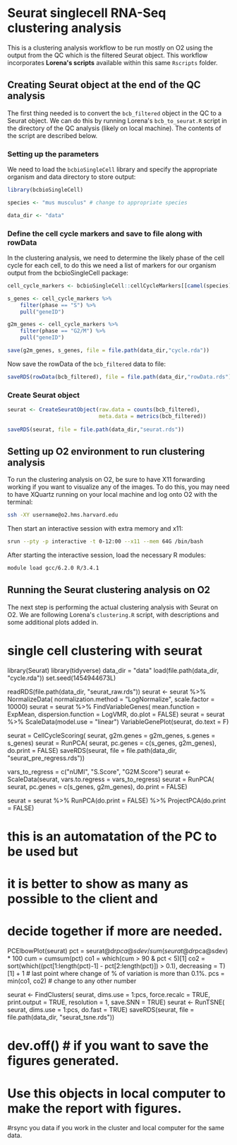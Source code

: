 # Seurat singlecell RNA-Seq clustering analysis

This is a clustering analysis workflow to be run mostly on O2 using the output from the QC which is the filtered Seurat object. This workflow incorporates **Lorena's scripts** available within this same `Rscripts` folder. 

## Creating Seurat object at the end of the QC analysis

The first thing needed is to convert the `bcb_filtered` object in the QC to a Seurat object. We can do this by running Lorena's `bcb_to_seurat.R` script in the directory of the QC analysis (likely on local machine). The contents of the script are described below.

### Setting up the parameters

We need to load the `bcbioSingleCell` library and specify the appropriate organism and data directory to store output:

```r
library(bcbioSingleCell)

species <- "mus musculus" # change to appropriate species

data_dir <- "data"
```

### Define the cell cycle markers and save to file along with rowData

In the clustering analysis, we need to determine the likely phase of the cell cycle for each cell, to do this we need a list of markers for our organism output from the bcbioSingleCell package:

```r
cell_cycle_markers <- bcbioSingleCell::cellCycleMarkers[[camel(species)]]

s_genes <- cell_cycle_markers %>%
    filter(phase == "S") %>%
    pull("geneID")

g2m_genes <- cell_cycle_markers %>%
    filter(phase == "G2/M") %>%
    pull("geneID")

save(g2m_genes, s_genes, file = file.path(data_dir,"cycle.rda"))
```

Now save the rowData of the `bcb_filtered` data to file:

```r
saveRDS(rowData(bcb_filtered), file = file.path(data_dir,"rowData.rds"))
```

### Create Seurat object

```r
seurat <- CreateSeuratObject(raw.data = counts(bcb_filtered), 
                             meta.data = metrics(bcb_filtered))
                             
saveRDS(seurat, file = file.path(data_dir,"seurat.rds"))
```

## Setting up O2 environment to run clustering analysis

To run the clustering analysis on O2, be sure to have X11 forwarding working if you want to visualize any of the images. To do this, you may need to have XQuartz running on your local machine and log onto O2 with the terminal:

```bash
ssh -XY username@o2.hms.harvard.edu
```

Then start an interactive session with extra memory and x11:

```bash
srun --pty -p interactive -t 0-12:00 --x11 --mem 64G /bin/bash
```

After starting the interactive session, load the necessary R modules:

```bash
module load gcc/6.2.0 R/3.4.1
```

## Running the Seurat clustering analysis on O2

The next step is performing the actual clustering analysis with Seurat on O2. We are following Lorena's `clustering.R` script, with descriptions and some additional plots added in.

# single cell clustering with seurat

library(Seurat)
library(tidyverse)
data_dir = "data"
load(file.path(data_dir, "cycle.rda"))
set.seed(1454944673L)

readRDS(file.path(data_dir, "seurat_raw.rds"))
seurat <- seurat %>%  NormalizeData(
  normalization.method = "LogNormalize",
  scale.factor = 10000)
seurat =  seurat %>%
  FindVariableGenes(
    mean.function = ExpMean,
    dispersion.function = LogVMR,
    do.plot = FALSE)
seurat = seurat %>%
  ScaleData(model.use = "linear")
VariableGenePlot(seurat, do.text = F)

seurat = CellCycleScoring(
  seurat,
  g2m.genes = g2m_genes,
  s.genes = s_genes)
seurat = RunPCA(
  seurat,
  pc.genes = c(s_genes, g2m_genes),
  do.print = FALSE)
saveRDS(seurat, file = file.path(data_dir, "seurat_pre_regress.rds"))

vars_to_regress = c("nUMI", "S.Score", "G2M.Score")
seurat <- ScaleData(seurat, vars.to.regress = vars_to_regress)
seurat = RunPCA(
  seurat,
  pc.genes = c(s_genes, g2m_genes),
  do.print = FALSE)

seurat = seurat %>%
  RunPCA(do.print = FALSE) %>%
  ProjectPCA(do.print = FALSE)

# this is an automatation of the PC to be used but
# it is better to show as many as possible to the client and
# decide together if more are needed.
PCElbowPlot(seurat)
pct = seurat@dr$pca@sdev / sum(seurat@dr$pca@sdev) * 100
cum = cumsum(pct)
co1 = which(cum > 90 & pct < 5)[1]
co2 = sort(which((pct[1:length(pct)-1] - pct[2:length(pct)]) > 0.1),
           decreasing = T)[1] + 1 # last point where change of % of variation is more than 0.1%.
pcs = min(co1, co2) # change to any other number

seurat <- FindClusters(
  seurat,
  dims.use = 1:pcs,
  force.recalc = TRUE,
  print.output = TRUE,
  resolution = 1,
  save.SNN = TRUE)
seurat <- RunTSNE(
  seurat,
  dims.use = 1:pcs,
  do.fast = TRUE)
saveRDS(seurat, file = file.path(data_dir, "seurat_tsne.rds"))
# dev.off() # if you want to save the figures generated.
# Use this objects in local computer to make the report with figures.
#rsync you data if you work in the cluster and local computer for the same data.
